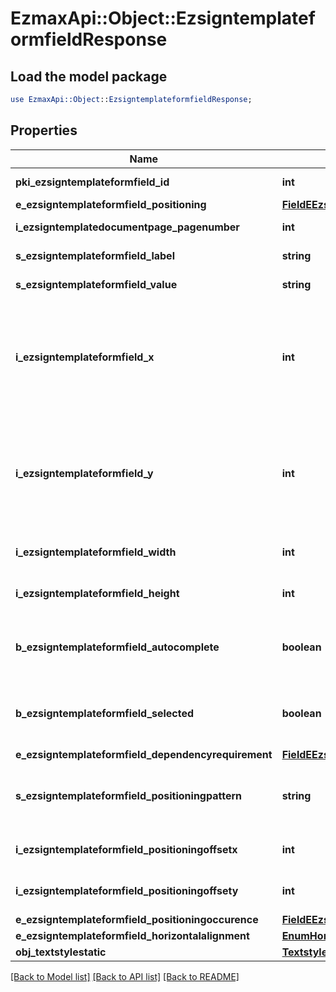 # EzmaxApi::Object::EzsigntemplateformfieldResponse

## Load the model package
```perl
use EzmaxApi::Object::EzsigntemplateformfieldResponse;
```

## Properties
Name | Type | Description | Notes
------------ | ------------- | ------------- | -------------
**pki_ezsigntemplateformfield_id** | **int** | The unique ID of the Ezsigntemplateformfield | 
**e_ezsigntemplateformfield_positioning** | [**FieldEEzsigntemplateformfieldPositioning**](FieldEEzsigntemplateformfieldPositioning.md) |  | [optional] 
**i_ezsigntemplatedocumentpage_pagenumber** | **int** | The page number in the Ezsigntemplatedocument | 
**s_ezsigntemplateformfield_label** | **string** | The Label for the Ezsigntemplateformfield | 
**s_ezsigntemplateformfield_value** | **string** | The value for the Ezsigntemplateformfield | [optional] 
**i_ezsigntemplateformfield_x** | **int** | The X coordinate (Horizontal) where to put the Ezsigntemplateformfield on the Ezsigntemplatepage.  Coordinate is calculated at 100dpi (dot per inch). So for example, if you want to put the Ezsigntemplateformfield 2 inches from the left border of the page, you would use \&quot;200\&quot; for the X coordinate. | [optional] 
**i_ezsigntemplateformfield_y** | **int** | The Y coordinate (Vertical) where to put the Ezsigntemplateformfield on the Ezsigntemplatepage.  Coordinate is calculated at 100dpi (dot per inch). So for example, if you want to put the Ezsigntemplateformfield 3 inches from the top border of the page, you would use \&quot;300\&quot; for the Y coordinate. | [optional] 
**i_ezsigntemplateformfield_width** | **int** | The Width of the Ezsigntemplateformfield in pixels calculated at 100 DPI | 
**i_ezsigntemplateformfield_height** | **int** | The Height of the Ezsigntemplateformfield in pixels calculated at 100 DPI  | 
**b_ezsigntemplateformfield_autocomplete** | **boolean** | Whether the Ezsigntemplateformfield allows the use of the autocomplete of the browser.  This can only be set if eEzsigntemplateformfieldgroupType is **Text** | [optional] 
**b_ezsigntemplateformfield_selected** | **boolean** | Whether the Ezsigntemplateformfield is selected or not by default.  This can only be set if eEzsigntemplateformfieldgroupType is **Checkbox** or **Radio** | [optional] 
**e_ezsigntemplateformfield_dependencyrequirement** | [**FieldEEzsigntemplateformfieldDependencyrequirement**](FieldEEzsigntemplateformfieldDependencyrequirement.md) |  | [optional] 
**s_ezsigntemplateformfield_positioningpattern** | **string** | The string pattern to search for the positioning. **This is not a regexp**  This will be required if **eEzsigntemplateformfieldPositioning** is set to **PerCoordinates** | [optional] 
**i_ezsigntemplateformfield_positioningoffsetx** | **int** | The offset X  This will be required if **eEzsigntemplateformfieldPositioning** is set to **PerCoordinates** | [optional] 
**i_ezsigntemplateformfield_positioningoffsety** | **int** | The offset Y  This will be required if **eEzsigntemplateformfieldPositioning** is set to **PerCoordinates** | [optional] 
**e_ezsigntemplateformfield_positioningoccurence** | [**FieldEEzsigntemplateformfieldPositioningoccurence**](FieldEEzsigntemplateformfieldPositioningoccurence.md) |  | [optional] 
**e_ezsigntemplateformfield_horizontalalignment** | [**EnumHorizontalalignment**](EnumHorizontalalignment.md) |  | [optional] 
**obj_textstylestatic** | [**TextstylestaticResponseCompound**](TextstylestaticResponseCompound.md) |  | [optional] 

[[Back to Model list]](../README.md#documentation-for-models) [[Back to API list]](../README.md#documentation-for-api-endpoints) [[Back to README]](../README.md)


